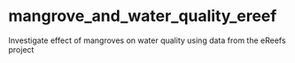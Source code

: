 # mangrove_and_water_quality_ereef
Investigate effect of mangroves on water quality using data from the eReefs project
